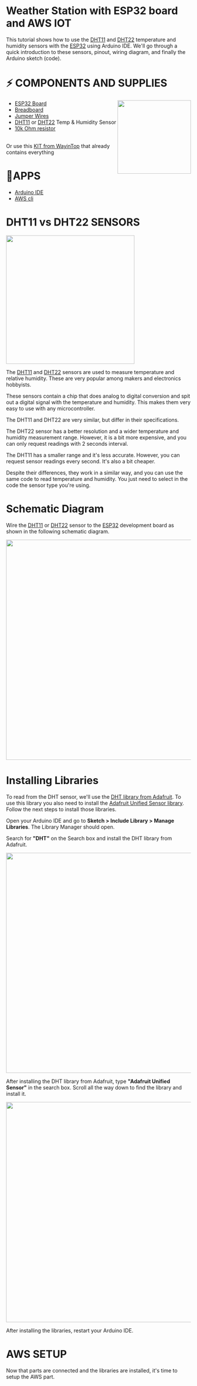 # Weather Station with ESP32 board and AWS IOT
<p>This tutorial shows how to use the <a href="https://amzn.to/2Qs9fcV">DHT11</a> and <a href="https://amzn.to/31t7P8l">DHT22</a> temperature and humidity sensors with the <a href="https://amzn.to/3jmCpqx">ESP32</a> using Arduino IDE. We'll go through a quick introduction to these sensors, pinout, wiring diagram, and finally the Arduino sketch (code).</p>

<h1>⚡️ COMPONENTS AND SUPPLIES</h1>

<img align="right" src="https://github.com/isbkch/esp32-aws-weather-station/blob/master/img/esp-32.jpg?raw=true" style="max-width:100%;" height="200">

<ul>
    <li><a href="https://amzn.to/3jmCpqx">ESP32 Board</a></li>
    <li><a href="https://amzn.to/2Ei40tP">Breadboard</a></li>
    <li><a href="https://amzn.to/2Ehh2ru">Jumper Wires</a></li>
    <li><a href="https://amzn.to/2Qs9fcV">DHT11</a> or <a href="https://amzn.to/31t7P8l">DHT22</a> Temp & Humidity Sensor</a></li>
    <li><a href="https://amzn.to/2Qo7vkW">10k Ohm resistor</a></li>

</ul><br>
Or use this <a href="https://amzn.to/3hxR01A">KIT from WayinTop</a> that already contains everything
<br>

<h1>🚀APPS</h1>
<ul>
    <li><a href="https://www.arduino.cc/en/main/software">Arduino IDE</a></li>
    <li><a href="https://docs.aws.amazon.com/cli/latest/userguide/cli-chap-install.html">AWS cli</a></li>
</ul>

<h1>DHT11 vs DHT22 SENSORS</h1>
<img align="center" src="https://github.com/isbkch/esp32-aws-weather-station/blob/master/img/DHT11-DHT22-Temperature-Humidity-Sensor.jpg?raw=true" style="max-width:100%;" height="350">
<p>The <a href="https://amzn.to/2Qs9fcV">DHT11</a> and <a href="https://amzn.to/31t7P8l">DHT22</a> sensors are used to measure temperature and relative humidity. These are very popular among makers and electronics hobbyists.</p>
<p>These sensors contain a chip that does analog to digital conversion and spit out a digital signal with the temperature and humidity. This makes them very easy to use with any microcontroller.</p>
<p>The DHT11 and DHT22 are very similar, but differ in their specifications.</p>

<p>The DHT22 sensor has a better resolution and a wider temperature and humidity measurement range. However, it is a bit more expensive, and you can only request readings with 2 seconds interval.</p>

<p>The DHT11 has a smaller range and it's less accurate. However, you can request sensor readings every second. It's also a bit cheaper.</p>

<p>Despite their differences, they work in a similar way, and you can use the same code to read temperature and humidity. You just need to select in the code the sensor type you're using.</p>

<h1>Schematic Diagram</h1>

<p>Wire the <a href="https://amzn.to/2Qs9fcV">DHT11</a> or <a href="https://amzn.to/31t7P8l">DHT22</a> sensor to the <a href="https://amzn.to/3jmCpqx">ESP32</a> development board as shown in the following schematic diagram.</p>

<img align="center" src="https://github.com/isbkch/esp32-aws-weather-station/blob/master/img/schematic.png?raw=true" style="max-width:100%;" height="600">

<h1>Installing Libraries</h1>
<p>To read from the DHT sensor, we'll use the <a href="https://github.com/adafruit/DHT-sensor-library">DHT library from Adafruit</a>. To use this library you also need to install the <a href="https://github.com/adafruit/Adafruit_Sensor">Adafruit Unified Sensor library</a>. Follow the next steps to install those libraries.</p>

<p>Open your Arduino IDE and go to <strong>Sketch > Include Library > Manage Libraries</strong>. The Library Manager should open.</p>

<p>Search for <strong>"DHT"</strong> on the Search box and install the DHT library from Adafruit.</p>

<img align="center" src="https://github.com/isbkch/esp32-aws-weather-station/blob/master/img/adafruit_dht_library.png?raw=true" style="max-width:100%;" height="600">

<p>After installing the DHT library from Adafruit, type <strong>"Adafruit Unified Sensor"</strong> in the search box. Scroll all the way down to find the library and install it.</p>

<img align="center" src="https://github.com/isbkch/esp32-aws-weather-station/blob/master/img/adafruit_unified_sensor_library.png?raw=true" style="max-width:100%;" height="600">

<p>After installing the libraries, restart your Arduino IDE.</p>

<h1>AWS SETUP</h1>

<p>Now that parts are connected and the libraries are installed, it's time to setup the AWS part.</p>